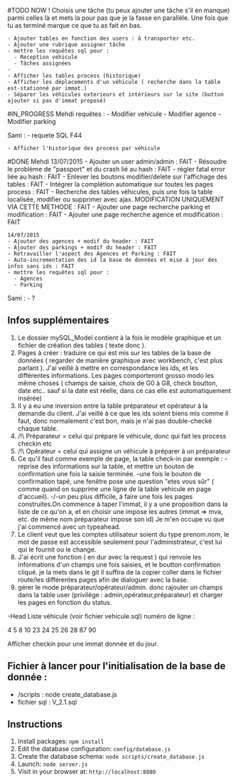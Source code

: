 #TODO NOW !
Choisis une tâche (tu peux ajouter une tâche s'il en manque) parmi celles là et mets la pour pas que je la fasse en parallèle. Une fois que tu as terminé marque ce que tu as fait en bas.


    - Ajouter tables en fonction des users : à transporter etc.
    - Ajouter une rubrique assigner tâche
    - mettre les requêtes sql pour :
      - Reception vehicule
      - Tâches assignées
    - 
    - Afficher les tables process (historique)
    - Afficher les déplacements d'un véhicule ( recherche dans la table est-stationné par immat.)
    - Séparer les véhicules exterieurs et intérieurs sur le site (button ajouter si pas d'immat proposé)

#IN_PROGRESS
  Mehdi
    requêtes :
    - Modifier vehicule
    - Modifier agence
    - Modifier parking


  Sami :
    - requete SQL F44

    - Afficher l'historique des process par véhicule


#DONE
  Mehdi
    13/07/2015
    - Ajouter un user admin/admin : FAIT
    - Résoudre le problème de "passport" et du crash lié au hash : FAIT
    - régler fatal error liée au hash  : FAIT
    - Enlever les boutons modifier/delete sur l'affichage des tables : FAIT
    - Intégrer la complétion automatique sur toutes les pages process : FAIT
    - Recherche des tables véhicules, puis une fois la table localisée, modifier ou supprimer avec ajax. MODIFICATION UNIQUEMENT VIA CETTE METHODE : FAIT
    - Ajouter une page recherche parking et modification : FAIT
    - Ajouter une page recherche agence et modification : FAIT

    14/07/2015
    - Ajouter des agences + modif du header : FAIT
    - Ajouter des parkings + modif du header : FAIT
    - Retravailler l'aspect des Agences et Parking : FAIT
    - Auto-incrementation des id la base de données et mise à jour des infos sans ids : FAIT
    - mettre les requêtes sql pour :
      - Agences
      - Parking
  Sami :
    - ?




## Infos supplémentaires


1. Le dossier mySQL_Model contient à la fois le modèle graphique et un fichier de création des tables ( texte donc ).
1. Pages à créer : traduire ce qui est mis sur les tables de la base de données ( regarder de manière graphique avec workbench, c'est plus parlant ). J'ai veillé à mettre en correspondance les ids, et les différentes informations. Les pages comporteront grosso modo les même choses ( champs de saisie, choix de G0 à G8, check boutton, date etc.. sauf si la date est réelle, dans ce cas elle est automatiquement insérée)
1. Il y a eu une inversion entre la table préparateur et opérateur à la demande du client. J'ai veillé à ce que les ids soient biens mis comme il faut, donc normalement c'est bon, mais je n'ai pas double-checké chaque table.
1. /!\ Préparateur = celui qui prépare le véhicule, donc qui fait les process checkin etc
1. /!\ Opérateur = celui qui assigne un véhicule à préparer à un préparateur
1. Ce qu'il faut comme exemple de page, la table check-in par exemple :
  -reprise des informations sur la table, et mettre un bouton de confirmation une fois la saisie terminée.
  -une fois le bouton de confirmation tapé, une fenêtre pose une question "etes vous sûr" ( comme quand on supprime une ligne de la table vehicule en page d'accueil).
  -/\-un peu plus difficile, à faire une fois les pages construites.On commence à taper l'immat, il y a une proposition dans la liste de ce qu'on a, et en choisir une impose les autres (immat => mva, etc. de même nom préparateur impose son id) Je m'en occupe vu que j'ai commencé avec un typeahead.
1. Le client veut que les comptes utilisateur soient du type prenom.nom, le mot de passe est accessible seulement pour l'administrateur, c'est lui qui le fournit ou le change.
1. J'ai écrit une fonction ( en dur avec la request ) qui renvoie les informations d'un champs une fois saisies, et le boutton confirmation cliqué. je la mets dans le git il suffira de la copier coller dans le fichier route/les différentes pages afin de dialoguer avec la base.
1. gérer le mode préparateur/opérateur/admin. donc rajouter un champs dans la table user (privilège : admin,opérateur,préparateur) et charger les pages en fonction du status.

-Head Liste véhicule (voir fichier vehicule.sql)
numéro de ligne :

4
5
8
10
23
24
25
26
28
87
90


Afficher checkin pour une immat donnée et du jour.

## Fichier à lancer pour l'initialisation de la base de donnée :

- /scripts  : node create_database.js
- fichier sql : V_2.1.sql

## Instructions

1. Install packages: `npm install`
1. Edit the database configuration: `config/database.js`
1. Create the database schema: `node scripts/create_database.js`
1. Launch: `node server.js`
1. Visit in your browser at: `http://localhost:8080`
